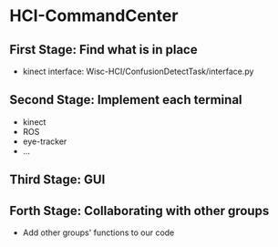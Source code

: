 # HCI-CommandCenter

## First Stage: Find what is in place
 
* kinect interface: Wisc-HCI/ConfusionDetectTask/interface.py

## Second Stage: Implement each terminal
* kinect
* ROS
* eye-tracker
* ...

## Third Stage: GUI

## Forth Stage: Collaborating with other groups
* Add other groups' functions to our code
